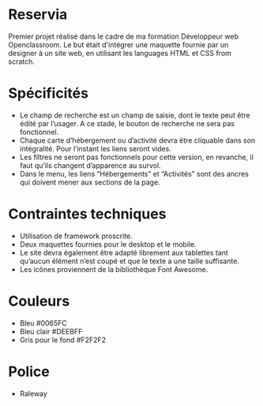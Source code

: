 # Reservia
Premier projet réalisé dans le cadre de ma formation Développeur web Openclassroom.
Le but était d'intégrer une maquette fournie par un designer à un site web, en utilisant les languages HTML et CSS from scratch. 

# Spécificités
- Le champ de recherche est un champ de saisie, dont le texte peut être édité par l’usager. A ce stade, le bouton de recherche ne sera pas fonctionnel.
- Chaque carte d’hébergement ou d’activité devra être cliquable dans son intégralité. Pour l’instant les liens seront vides.
- Les filtres ne seront pas fonctionnels pour cette version, en revanche, il faut qu’ils changent d’apparence au survol.
- Dans le menu, les liens “Hébergements” et “Activités” sont des ancres qui doivent mener aux sections de la page.

# Contraintes techniques
- Utilisation de framework proscrite.
- Deux maquettes fournies pour le desktop et le mobile.
- Le site devra également être adapté librement aux tablettes tant qu’aucun élément n’est coupé et que le texte a une taille suffisante.
- Les icônes proviennent de la bibliothèque Font Awesome. 

# Couleurs
- Bleu #0065FC
- Bleu clair #DEEBFF 
- Gris pour le fond #F2F2F2

# Police
- Raleway
